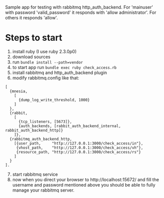 Sample app for testing with rabbitmq http_auth_backend.
For 'mainuser' with password 'valid_password' it responds with 'allow administrator'.
For others it responds 'allow'.

Steps to start
==============

1. install ruby (I use ruby 2.3.0p0)
2. download sources
3. run `bundle install --path=vendor`
4. to start app run `bundle exec ruby check_access.rb`
5. install rabbitmq and http_auth_backend plugin
6. modify rabbitmq.config like that:
```
[
  {mnesia, 
    [
      {dump_log_write_threshold, 1000}
    ]
  },
  {rabbit,
    [
      {tcp_listeners, [5673]},
      {auth_backends, [rabbit_auth_backend_internal, rabbit_auth_backend_http]}
    ]},
  {rabbitmq_auth_backend_http,
    [{user_path,     "http://127.0.0.1:3000/check_access/in"},
     {vhost_path,    "http://127.0.0.1:3000/check_access/vh"},
     {resource_path, "http://127.0.0.1:3000/check_access/rs"}
    ]
  }
].
```
7. start rabbitmq service
7. now when you direct your browser to http://localhost:15672/
and fill the username and password mentioned above you should be
able to fully manage your rabbitmq server.
